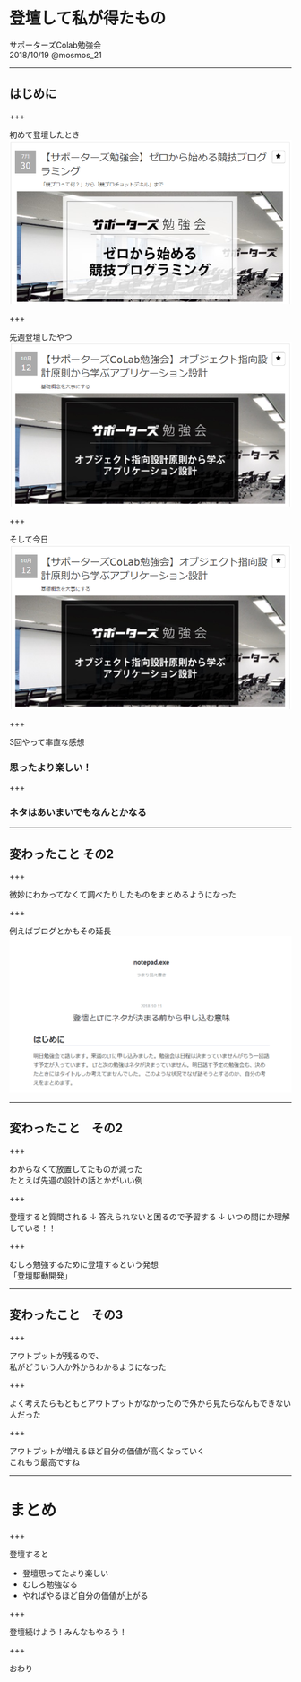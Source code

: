 # 登壇して私が得たもの

サポーターズColab勉強会  
2018/10/19 @mosmos_21

---

## はじめに

+++

初めて登壇したとき
![1](./images/1.PNG)

+++

先週登壇したやつ
![2](./images/2.PNG)

+++

そして今日
![3](./images/2.PNG)

+++

3回やって率直な感想

### 思ったより楽しい！

+++

### ネタはあいまいでもなんとかなる

---

## 変わったこと その2

+++

微妙にわかってなくて調べたりしたものをまとめるようになった

+++

例えばブログとかもその延長
![4](./images/4.PNG)

---

## 変わったこと　その2

+++

わからなくて放置してたものが減った  
たとえば先週の設計の話とかがいい例

+++

登壇すると質問される
↓
答えられないと困るので予習する
↓
いつの間にか理解している！！

+++

むしろ勉強するために登壇するという発想  
「登壇駆動開発」

---

## 変わったこと　その3

+++

アウトプットが残るので、  
私がどういう人か外からわかるようになった

+++

よく考えたらもともとアウトプットがなかったので外から見たらなんもできない人だった

+++

アウトプットが増えるほど自分の価値が高くなっていく  
これもう最高ですね

---

# まとめ

+++

登壇すると

- 登壇思ってたより楽しい
- むしろ勉強なる
- やればやるほど自分の価値が上がる

+++

登壇続けよう！みんなもやろう！

+++

おわり